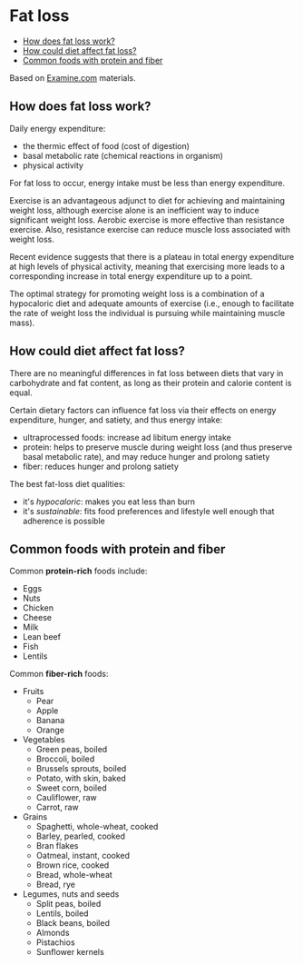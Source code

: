 # Fat loss

- [How does fat loss work?](#how-does-fat-loss-work)
- [How could diet affect fat loss?](#how-could-diet-affect-fat-loss)
- [Common foods with protein and fiber](#common-foods-with-protein-and-fiber)

Based on [Examine.com](https://examine.com) materials.

## How does fat loss work?

Daily energy expenditure:

- the thermic effect of food (cost of digestion)
- basal metabolic rate (chemical reactions in organism)
- physical activity

For fat loss to occur, energy intake must be less than energy expenditure.

Exercise is an advantageous adjunct to diet for achieving and maintaining weight loss, although exercise alone is an inefficient way to induce significant weight loss. Aerobic exercise is more effective than resistance exercise. Also, resistance exercise can reduce muscle loss associated with weight loss.

Recent evidence suggests that there is a plateau in total energy expenditure at high levels of physical activity, meaning that exercising more leads to a corresponding increase in total energy expenditure up to a point.

The optimal strategy for promoting weight loss is a combination of a hypocaloric diet and adequate amounts of exercise (i.e., enough to facilitate the rate of weight loss the individual is pursuing while maintaining muscle mass).

## How could diet affect fat loss?

There are no meaningful differences in fat loss between diets that vary in carbohydrate and fat content, as long as their protein and calorie content is equal.

Certain dietary factors can influence fat loss via their effects on energy expenditure, hunger, and satiety, and thus energy intake:

- ultraprocessed foods: increase ad libitum energy intake
- protein: helps to preserve muscle during weight loss (and thus preserve basal metabolic rate), and may reduce hunger and prolong satiety
- fiber: reduces hunger and prolong satiety

The best fat-loss diet qualities:

- it's *hypocaloric*: makes you eat less than burn
- it's *sustainable*: fits food preferences and lifestyle well enough that adherence is possible

## Common foods with protein and fiber

Common **protein-rich** foods include:

- Eggs
- Nuts
- Chicken
- Cheese
- Milk
- Lean beef
- Fish
- Lentils

Common **fiber-rich** foods:

- Fruits
    - Pear
    - Apple
    - Banana
    - Orange
- Vegetables
    - Green peas, boiled
    - Broccoli, boiled
    - Brussels sprouts, boiled
    - Potato, with skin, baked
    - Sweet corn, boiled
    - Cauliflower, raw
    - Carrot, raw
- Grains
    - Spaghetti, whole-wheat, cooked
    - Barley, pearled, cooked
    - Bran flakes
    - Oatmeal, instant, cooked
    - Brown rice, cooked
    - Bread, whole-wheat
    - Bread, rye
- Legumes, nuts and seeds
    - Split peas, boiled
    - Lentils, boiled
    - Black beans, boiled
    - Almonds
    - Pistachios
    - Sunflower kernels